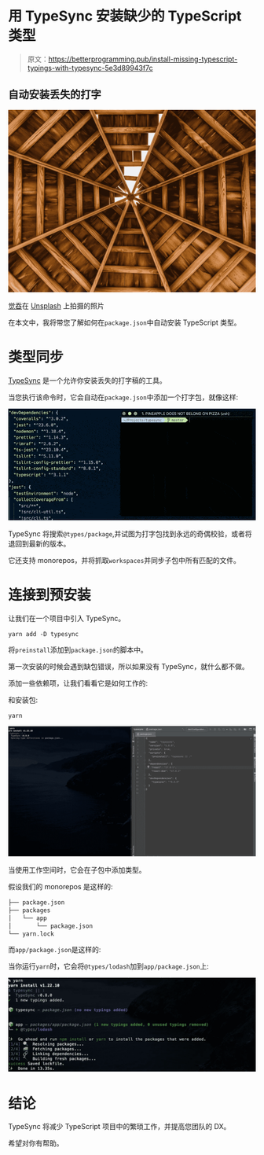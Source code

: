 # 用 TypeSync 安装缺少的 TypeScript 类型

> 原文：<https://betterprogramming.pub/install-missing-typescript-typings-with-typesync-5e3d89943f7c>

## 自动安装丢失的打字

![](img/2c4758440f40ec22cccfb4c022173e6a.png)

[觉吞](https://unsplash.com/@kyawthutun?utm_source=unsplash&utm_medium=referral&utm_content=creditCopyText)在 [Unsplash](https://unsplash.com/s/photos/gap?utm_source=unsplash&utm_medium=referral&utm_content=creditCopyText) 上拍摄的照片

在本文中，我将带您了解如何在`package.json`中自动安装 TypeScript 类型。

# 类型同步

[TypeSync](https://github.com/jeffijoe/typesync) 是一个允许你安装丢失的打字稿的工具。

当您执行该命令时，它会自动在`package.json`中添加一个打字包，就像这样:

![](img/d530846e817a8d94f9ab01db82e808c1.png)

TypeSync 将搜索`@types/package`,并试图为打字包找到永远的奇偶校验，或者将退回到最新的版本。

它还支持 monorepos，并将抓取`workspaces`并同步子包中所有匹配的文件。

# 连接到预安装

让我们在一个项目中引入 TypeSync。

```
yarn add -D typesync
```

将`preinstall`添加到`package.json`的脚本中。

第一次安装的时候会遇到缺包错误，所以如果没有 TypeSync，就什么都不做。

添加一些依赖项，让我们看看它是如何工作的:

和安装包:

```
yarn
```

![](img/8b5e6593c9d6d42b4efc55f6b5c80e3c.png)

当使用工作空间时，它会在子包中添加类型。

假设我们的 monorepos 是这样的:

```
├── package.json
├── packages
│   └── app
│       └── package.json
└── yarn.lock
```

而`app/package.json`是这样的:

当你运行`yarn`时，它会将`@types/lodash`加到`app/package.json`上:

![](img/f8831085841baf2a0012c0696e6c2e76.png)

# 结论

TypeSync 将减少 TypeScript 项目中的繁琐工作，并提高您团队的 DX。

希望对你有帮助。